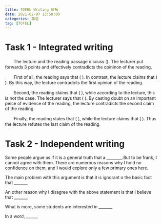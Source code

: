 ```yaml
---
title: TOFEL Writing 模板
date: 2021-02-07 13:59:00
categories: 英语
tag: [TOFEL]
---
```

# Task 1 - Integrated writing

　　The lecture and the reading passage discuss (). The lecturer put forwards 3 points and effectively contradicts the opininon of the reading.

　　First of all, the reading says that ( ). In contrast, the lecture claims that ( ). By this way, the lecture contradicts the first opinion of the reading.

　　Second, the reading claims that ( ), while according to the lecture, this is not the case. The lecturer says that ( ). By casting doubt on an important peice of evidence of the reading, the lecture contradicts the second claim of the reading.

　　Finally, the reading states that ( ), while the lecture claims that ( ). Thus the lecture refutes the last claim of the reading.
    
# Task 2 - Independent writing
Some people argue as if it is a general truth that a ________.But to be frank, I cannot agree with them. There are numerous reasons why I hold no confidence on them, and I would explore only a few primary ones here. 

The main problem with this argument is that it is ignorant o the basic fact that _______

An other reason why I disagree with the above statement is that I believe that _______

What is more, some students are interested in _______

In a word, ______